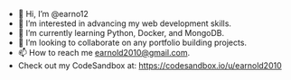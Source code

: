- 👋 Hi, I’m @earno12
- 👀 I’m interested in advancing my web development skills.
- 🌱 I’m currently learning Python, Docker, and MongoDB.
- 💞️ I’m looking to collaborate on any portfolio building projects.
- 📫 How to reach me earnold2010@gmail.com.
- Check out my CodeSandbox at: https://codesandbox.io/u/earnold2010

<!---
earno12/earno12 is a ✨ special ✨ repository because its `README.md` (this file) appears on your GitHub profile.
You can click the Preview link to take a look at your changes.
--->
